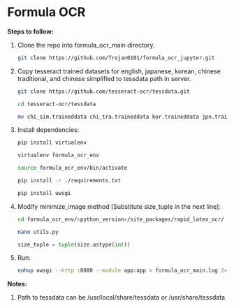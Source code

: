 # Formula OCR

**Steps to follow:**

1) Clone the repo into formula_ocr_main directory.
	```bash
 	git clone https://github.com/Trojan0101/formula_ocr_jupyter.git
 	```

2) Copy tesseract trained datasets for english, japanese, korean, chinese traditional, and chinese simplified to tessdata path in server.
	```bash
    git clone https://github.com/tesseract-ocr/tessdata.git
	```
	```bash
    cd tesseract-ocr/tessdata
	```
	```bash
    mv chi_sim.traineddata chi_tra.traineddata kor.traineddata jpn.traineddata eng.traineddata path/to/tessdata
 	```

3) Install dependencies:
	```bash
    pip install virtualenv
	```
	```bash
    virtualenv formula_ocr_env
	```
	```bash
    source formula_ocr_env/bin/activate
	```
	```bash
    pip install -r ./requirements.txt
	```
	```bash
    pip install uwsgi
 	```

4) Modify minimize_image method [Substitute size_tuple in the next line]:
	```bash
 	cd formula_ocr_env/<python_version>/site_packages/rapid_latex_ocr/
	```
	```bash
 	nano utils.py
 	```
 	```python
 	size_tuple = tuple(size.astype(int))
  	```

5) Run:
	```bash
	nohup uwsgi --http :8080 --module app:app > formula_ocr_main.log 2>&1 &
 	```

**Notes:**

1) Path to tessdata can be /usr/local/share/tessdata or /usr/share/tessdata
